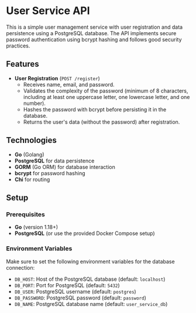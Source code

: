 # User Service API

This is a simple user management service with user registration and data persistence using a PostgreSQL database. The API implements secure password authentication using bcrypt hashing and follows good security practices.

## Features

- **User Registration** (`POST /register`)
  - Receives name, email, and password.
  - Validates the complexity of the password (minimum of 8 characters, including at least one uppercase letter, one lowercase letter, and one number).
  - Hashes the password with bcrypt before persisting it in the database.
  - Returns the user's data (without the password) after registration.

## Technologies

- **Go** (Golang)
- **PostgreSQL** for data persistence
- **GORM** (Go ORM) for database interaction
- **bcrypt** for password hashing
- **Chi** for routing

## Setup

### Prerequisites

- **Go** (version 1.18+)
- **PostgreSQL** (or use the provided Docker Compose setup)

### Environment Variables

Make sure to set the following environment variables for the database connection:

- `DB_HOST`: Host of the PostgreSQL database (default: `localhost`)
- `DB_PORT`: Port for PostgreSQL (default: `5432`)
- `DB_USER`: PostgreSQL username (default: `postgres`)
- `DB_PASSWORD`: PostgreSQL password (default: `password`)
- `DB_NAME`: PostgreSQL database name (default: `user_service_db`)